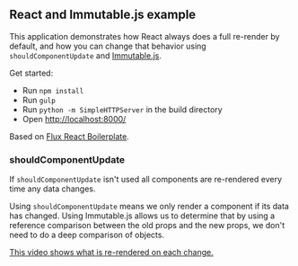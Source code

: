 ## React and Immutable.js example

This application demonstrates how React always does a full re-render by default, and how you can change that behavior using `shouldComponentUpdate` and [Immutable.js](https://facebook.github.io/immutable-js/).

Get started:
- Run `npm install`
- Run `gulp`
- Run `python -m SimpleHTTPServer` in the build directory
- Open [http://localhost:8000/](http://localhost:8000/)

Based on [Flux React Boilerplate](https://github.com/christianalfoni/flux-react-boilerplate).

### shouldComponentUpdate

If `shouldComponentUpdate` isn't used all components are re-rendered every time any data changes.

Using `shouldComponentUpdate` means we only render a component if its data has changed. Using Immutable.js allows us to determine that by using a reference comparison between the old props and the new props, we don't need to do a deep comparison of objects.

[This video shows what is re-rendered on each change.](https://www.youtube.com/watch?v=fc3lRFoQXYo)
